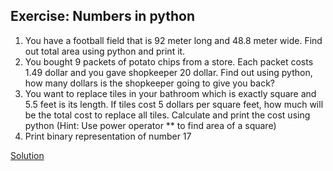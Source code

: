 ## Exercise: Numbers in python
1. You have a football field that is 92 meter long and 48.8 meter wide. Find out total
area using python and print it.
2. You bought 9 packets of potato chips from a store. Each packet costs 1.49 dollar
and you gave shopkeeper 20 dollar. Find out using python, how many dollars is the shopkeeper going to give you back?
3. You want to replace tiles in your bathroom which is exactly square and 5.5 feet
is its length. If tiles cost 5 dollars per square feet, how much will be the total
cost to replace all tiles. Calculate and print the cost using python
(Hint: Use power operator ** to find area of a square)
4. Print binary representation of number 17

[Solution](https://github.com/codebasics/py/blob/master/Basics/Exercise/3_numbers/3_numbers_exercise.py)